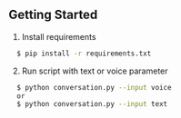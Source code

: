 ## Getting Started

1. Install requirements
```sh
  $ pip install -r requirements.txt
```
2. Run script with text or voice parameter
```sh
  $ python conversation.py --input voice
  or
  $ python conversation.py --input text
```

